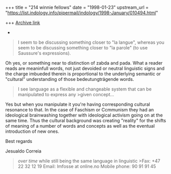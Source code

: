 +++
title = "214 winnie fellows"
date = "1998-01-23"
upstream_url = "https://list.indology.info/pipermail/indology/1998-January/010494.html"

+++
[Archive link](https://list.indology.info/pipermail/indology/1998-January/010494.html)

-
>I seem to be discussing something
>closer to "la langue", whereas you seem to be discussing something closer
to
>"la parole" (to use Saussure's expressions).

Oh yes, or something near to distinction of zabda and pada. What a reader
reads are meaninfull words, not just devoided or neutral linguistic signs
and the charge imbueded therein is proportional to the underlying semantic
or "cultural" understanding of those bedeutungträgende words.

> I see language as a flexible
>and changeable system that can be manipulated to express any >given
concept...

Yes but when you manipulate it you're having corresponding cultural
resonance to that. In the case of Faschism or Ccmmunism they had an
ideological brainwashing together with ideological activism going on at the
same time. Thus the cultural background was creating "reality" for the
shifts of meaning of a number of words and concepts as well as the eventual
introduction of new ones.

Best regards

Jesualdo Correia


>*over time* while still being the same language in linguistic >Fax: +47 22
32 12 19
>Email: lmfosse at online.no
>Mobile phone: 90 91 91 45
>




